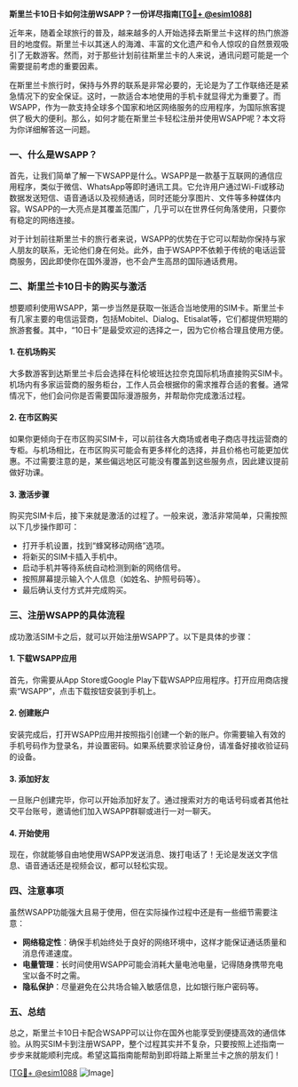 **斯里兰卡10日卡如何注册WSAPP？一份详尽指南[[TG💪+ @esim1088](https://t.me/s/esim1088)]**

近年来，随着全球旅行的普及，越来越多的人开始选择去斯里兰卡这样的热门旅游目的地度假。斯里兰卡以其迷人的海滩、丰富的文化遗产和令人惊叹的自然景观吸引了无数游客。然而，对于那些计划前往斯里兰卡的人来说，通讯问题可能是一个需要提前考虑的重要因素。

在斯里兰卡旅行时，保持与外界的联系是非常必要的，无论是为了工作联络还是紧急情况下的安全保证。这时，一款适合本地使用的手机卡就显得尤为重要了。而WSAPP，作为一款支持全球多个国家和地区网络服务的应用程序，为国际旅客提供了极大的便利。那么，如何才能在斯里兰卡轻松注册并使用WSAPP呢？本文将为你详细解答这一问题。

### 一、什么是WSAPP？

首先，让我们简单了解一下WSAPP是什么。WSAPP是一款基于互联网的通信应用程序，类似于微信、WhatsApp等即时通讯工具。它允许用户通过Wi-Fi或移动数据发送短信、语音通话以及视频通话，同时还能分享图片、文件等多种媒体内容。WSAPP的一大亮点是其覆盖范围广，几乎可以在世界任何角落使用，只要你有稳定的网络连接。

对于计划前往斯里兰卡的旅行者来说，WSAPP的优势在于它可以帮助你保持与家人朋友的联系，无论他们身在何处。此外，由于WSAPP不依赖于传统的电话运营商服务，因此即使你在国外漫游，也不会产生高昂的国际通话费用。

### 二、斯里兰卡10日卡的购买与激活

想要顺利使用WSAPP，第一步当然是获取一张适合当地使用的SIM卡。斯里兰卡有几家主要的电信运营商，包括Mobitel、Dialog、Etisalat等，它们都提供短期的旅游套餐。其中，“10日卡”是最受欢迎的选择之一，因为它价格合理且使用方便。

#### 1. 在机场购买

大多数游客到达斯里兰卡后会选择在科伦坡班达拉奈克国际机场直接购买SIM卡。机场内有多家运营商的服务柜台，工作人员会根据你的需求推荐合适的套餐。通常情况下，他们会问你是否需要国际漫游服务，并帮助你完成激活过程。

#### 2. 在市区购买

如果你更倾向于在市区购买SIM卡，可以前往各大商场或者电子商店寻找运营商的专柜。与机场相比，在市区购买可能会有更多样化的选择，并且价格也可能更加优惠。不过需要注意的是，某些偏远地区可能没有覆盖到这些服务点，因此建议提前做好功课。

#### 3. 激活步骤

购买完SIM卡后，接下来就是激活的过程了。一般来说，激活非常简单，只需按照以下几步操作即可：

- 打开手机设置，找到“蜂窝移动网络”选项。
- 将新买的SIM卡插入手机中。
- 启动手机并等待系统自动检测到新的网络信号。
- 按照屏幕提示输入个人信息（如姓名、护照号码等）。
- 最后确认支付方式并完成购买。

### 三、注册WSAPP的具体流程

成功激活SIM卡之后，就可以开始注册WSAPP了。以下是具体的步骤：

#### 1. 下载WSAPP应用

首先，你需要从App Store或Google Play下载WSAPP应用程序。打开应用商店搜索“WSAPP”，点击下载按钮安装到手机上。

#### 2. 创建账户

安装完成后，打开WSAPP应用并按照指引创建一个新的账户。你需要输入有效的手机号码作为登录名，并设置密码。如果系统要求验证身份，请准备好接收验证码的设备。

#### 3. 添加好友

一旦账户创建完毕，你可以开始添加好友了。通过搜索对方的电话号码或者其他社交平台账号，邀请他们加入WSAPP群聊或进行一对一聊天。

#### 4. 开始使用

现在，你就能够自由地使用WSAPP发送消息、拨打电话了！无论是发送文字信息、语音通话还是视频会议，都可以轻松实现。

### 四、注意事项

虽然WSAPP功能强大且易于使用，但在实际操作过程中还是有一些细节需要注意：

- **网络稳定性**：确保手机始终处于良好的网络环境中，这样才能保证通话质量和消息传递速度。
- **电量管理**：长时间使用WSAPP可能会消耗大量电池电量，记得随身携带充电宝以备不时之需。
- **隐私保护**：尽量避免在公共场合输入敏感信息，比如银行账户密码等。

### 五、总结

总之，斯里兰卡10日卡配合WSAPP可以让你在国外也能享受到便捷高效的通信体验。从购买SIM卡到注册WSAPP，整个过程其实并不复杂，只要按照上述指南一步步来就能顺利完成。希望这篇指南能帮助到即将踏上斯里兰卡之旅的朋友们！

[[TG💪+ @esim1088](https://t.me/s/esim1088) ![Image](https://i.postimg.cc/4NQfJmqS/Snipaste-2025-05-13-00-14-12.png)]